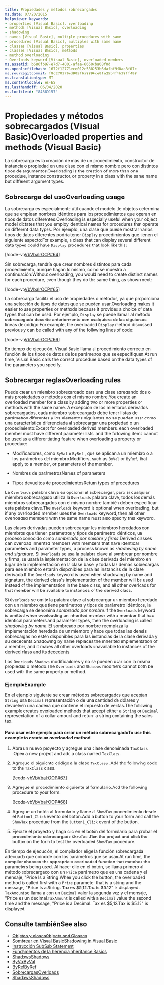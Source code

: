 ```yaml
---
title: Propiedades y métodos sobrecargados
ms.date: 07/20/2015
helpviewer_keywords:
- properties [Visual Basic], overloading
- methods [Visual Basic], overloading
- shadowing
- names [Visual Basic], multiple procedures with same
- procedures [Visual Basic], multiples with same name
- classes [Visual Basic], properties
- classes [Visual Basic], methods
- method overloading
- Overloads keyword [Visual Basic], overloaded members
ms.assetid: b686fb97-e7d7-4001-afaa-6650cba08f0d
ms.openlocfilehash: 1672f12773ece012c580253b6dafbf9d0ac8f07c
ms.sourcegitcommit: f8c270376ed905f6a8896ce0fe25b4f4b38ff498
ms.translationtype: MT
ms.contentlocale: es-ES
ms.lasthandoff: 06/04/2020
ms.locfileid: "84389157"
---
```

# <a name="overloaded-properties-and-methods-visual-basic"></a><span data-ttu-id="3a499-102">Propiedades y métodos sobrecargados (Visual Basic)</span><span class="sxs-lookup"><span data-stu-id="3a499-102">Overloaded properties and methods (Visual Basic)</span></span>

<span data-ttu-id="3a499-103">La sobrecarga es la creación de más de un procedimiento, constructor de instancia o propiedad en una clase con el mismo nombre pero con distintos tipos de argumentos.</span><span class="sxs-lookup"><span data-stu-id="3a499-103">Overloading is the creation of more than one procedure, instance constructor, or property in a class with the same name but different argument types.</span></span>

## <a name="overloading-usage"></a><span data-ttu-id="3a499-104">Sobrecarga del uso</span><span class="sxs-lookup"><span data-stu-id="3a499-104">Overloading usage</span></span>

<span data-ttu-id="3a499-105">La sobrecarga es especialmente útil cuando el modelo de objetos determina que se emplean nombres idénticos para los procedimientos que operan en tipos de datos diferentes.</span><span class="sxs-lookup"><span data-stu-id="3a499-105">Overloading is especially useful when your object model dictates that you employ identical names for procedures that operate on different data types.</span></span> <span data-ttu-id="3a499-106">Por ejemplo, una clase que puede mostrar varios tipos de datos diferentes podría tener `Display` procedimientos que tienen el siguiente aspecto:</span><span class="sxs-lookup"><span data-stu-id="3a499-106">For example, a class that can display several different data types could have `Display` procedures that look like this:</span></span>

[!code-vb[VbVbalrOOP#64](~/samples/snippets/visualbasic/VS_Snippets_VBCSharp/VbVbalrOOP/VB/OOP.vb#64)]

<span data-ttu-id="3a499-107">Sin sobrecarga, tendría que crear nombres distintos para cada procedimiento, aunque hagan lo mismo, como se muestra a continuación:</span><span class="sxs-lookup"><span data-stu-id="3a499-107">Without overloading, you would need to create distinct names for each procedure, even though they do the same thing, as shown next:</span></span>

[!code-vb[VbVbalrOOP#65](~/samples/snippets/visualbasic/VS_Snippets_VBCSharp/VbVbalrOOP/VB/OOP.vb#65)]

<span data-ttu-id="3a499-108">La sobrecarga facilita el uso de propiedades o métodos, ya que proporciona una selección de tipos de datos que se pueden usar.</span><span class="sxs-lookup"><span data-stu-id="3a499-108">Overloading makes it easier to use properties or methods because it provides a choice of data types that can be used.</span></span> <span data-ttu-id="3a499-109">Por ejemplo, `Display` se puede llamar al método sobrecargado descrito anteriormente con cualquiera de las siguientes líneas de código:</span><span class="sxs-lookup"><span data-stu-id="3a499-109">For example, the overloaded `Display` method discussed previously can be called with any of the following lines of code:</span></span>

[!code-vb[VbVbalrOOP#66](~/samples/snippets/visualbasic/VS_Snippets_VBCSharp/VbVbalrOOP/VB/OOP.vb#66)]

<span data-ttu-id="3a499-110">En tiempo de ejecución, Visual Basic llama al procedimiento correcto en función de los tipos de datos de los parámetros que se especifiquen.</span><span class="sxs-lookup"><span data-stu-id="3a499-110">At run time, Visual Basic calls the correct procedure based on the data types of the parameters you specify.</span></span>

## <a name="overloading-rules"></a><span data-ttu-id="3a499-111">Sobrecargar reglas</span><span class="sxs-lookup"><span data-stu-id="3a499-111">Overloading rules</span></span>

 <span data-ttu-id="3a499-112">Puede crear un miembro sobrecargado para una clase agregando dos o más propiedades o métodos con el mismo nombre.</span><span class="sxs-lookup"><span data-stu-id="3a499-112">You create an overloaded member for a class by adding two or more properties or methods with the same name.</span></span> <span data-ttu-id="3a499-113">A excepción de los miembros derivados sobrecargados, cada miembro sobrecargado debe tener listas de parámetros diferentes y los elementos siguientes no se pueden usar como una característica diferenciada al sobrecargar una propiedad o un procedimiento:</span><span class="sxs-lookup"><span data-stu-id="3a499-113">Except for overloaded derived members, each overloaded member must have different parameter lists, and the following items cannot be used as a differentiating feature when overloading a property or procedure:</span></span>

- <span data-ttu-id="3a499-114">Modificadores, como `ByVal` o `ByRef` , que se aplican a un miembro o a los parámetros del miembro.</span><span class="sxs-lookup"><span data-stu-id="3a499-114">Modifiers, such as `ByVal` or `ByRef`, that apply to a member, or parameters of the member.</span></span>

- <span data-ttu-id="3a499-115">Nombres de parámetros</span><span class="sxs-lookup"><span data-stu-id="3a499-115">Names of parameters</span></span>

- <span data-ttu-id="3a499-116">Tipos devueltos de procedimientos</span><span class="sxs-lookup"><span data-stu-id="3a499-116">Return types of procedures</span></span>

<span data-ttu-id="3a499-117">La `Overloads` palabra clave es opcional al sobrecargar, pero si cualquier miembro sobrecargado utiliza la `Overloads` palabra clave, todos los demás miembros sobrecargados con el mismo nombre también deben especificar esta palabra clave.</span><span class="sxs-lookup"><span data-stu-id="3a499-117">The `Overloads` keyword is optional when overloading, but if any overloaded member uses the `Overloads` keyword, then all other overloaded members with the same name must also specify this keyword.</span></span>

<span data-ttu-id="3a499-118">Las clases derivadas pueden sobrecargar los miembros heredados con miembros que tienen parámetros y tipos de parámetro idénticos, un proceso conocido como *sombreado por nombre y firma*.</span><span class="sxs-lookup"><span data-stu-id="3a499-118">Derived classes can overload inherited members with members that have identical parameters and parameter types, a process known as *shadowing by name and signature*.</span></span> <span data-ttu-id="3a499-119">Si `Overloads` se usa la palabra clave al sombrear por nombre y firma, se usará la implementación de la clase derivada del miembro en lugar de la implementación en la clase base, y todas las demás sobrecargas para ese miembro estarán disponibles para las instancias de la clase derivada.</span><span class="sxs-lookup"><span data-stu-id="3a499-119">If the `Overloads` keyword is used when shadowing by name and signature, the derived class's implementation of the member will be used instead of the implementation in the base class, and all other overloads for that member will be available to instances of the derived class.</span></span>

<span data-ttu-id="3a499-120">Si `Overloads` se omite la palabra clave al sobrecargar un miembro heredado con un miembro que tiene parámetros y tipos de parámetro idénticos, la sobrecarga se denomina *sombreado por nombre*.</span><span class="sxs-lookup"><span data-stu-id="3a499-120">If the `Overloads` keyword is omitted when overloading an inherited member with a member that has identical parameters and parameter types, then the overloading is called *shadowing by name*.</span></span> <span data-ttu-id="3a499-121">El sombreado por nombre reemplaza la implementación heredada de un miembro y hace que todas las demás sobrecargas no estén disponibles para las instancias de la clase derivada y su decedents.</span><span class="sxs-lookup"><span data-stu-id="3a499-121">Shadowing by name replaces the inherited implementation of a member, and it makes all other overloads unavailable to instances of the derived class and its decedents.</span></span>

<span data-ttu-id="3a499-122">Los `Overloads` `Shadows` modificadores y no se pueden usar con la misma propiedad o método.</span><span class="sxs-lookup"><span data-stu-id="3a499-122">The `Overloads` and `Shadows` modifiers cannot both be used with the same property or method.</span></span>

### <a name="example"></a><span data-ttu-id="3a499-123">Ejemplo</span><span class="sxs-lookup"><span data-stu-id="3a499-123">Example</span></span>

<span data-ttu-id="3a499-124">En el ejemplo siguiente se crean métodos sobrecargados que aceptan `String` una `Decimal` representación o de una cantidad de dólares y devuelven una cadena que contiene el impuesto de ventas.</span><span class="sxs-lookup"><span data-stu-id="3a499-124">The following example creates overloaded methods that accept either a `String` or `Decimal` representation of a dollar amount and return a string containing the sales tax.</span></span>

#### <a name="to-use-this-example-to-create-an-overloaded-method"></a><span data-ttu-id="3a499-125">Para usar este ejemplo para crear un método sobrecargado</span><span class="sxs-lookup"><span data-stu-id="3a499-125">To use this example to create an overloaded method</span></span>

1. <span data-ttu-id="3a499-126">Abra un nuevo proyecto y agregue una clase denominada `TaxClass` .</span><span class="sxs-lookup"><span data-stu-id="3a499-126">Open a new project and add a class named `TaxClass`.</span></span>

2. <span data-ttu-id="3a499-127">Agregue el siguiente código a la clase `TaxClass` .</span><span class="sxs-lookup"><span data-stu-id="3a499-127">Add the following code to the `TaxClass` class.</span></span>

    [!code-vb[VbVbalrOOP#67](~/samples/snippets/visualbasic/VS_Snippets_VBCSharp/VbVbalrOOP/VB/OOP.vb#67)]

3. <span data-ttu-id="3a499-128">Agregue el procedimiento siguiente al formulario.</span><span class="sxs-lookup"><span data-stu-id="3a499-128">Add the following procedure to your form.</span></span>

    [!code-vb[VbVbalrOOP#68](~/samples/snippets/visualbasic/VS_Snippets_VBCSharp/VbVbalrOOP/VB/OOP.vb#68)]

4. <span data-ttu-id="3a499-129">Agregue un botón al formulario y llame al `ShowTax` procedimiento desde el `Button1_Click` evento del botón.</span><span class="sxs-lookup"><span data-stu-id="3a499-129">Add a button to your form and call the `ShowTax` procedure from the `Button1_Click` event of the button.</span></span>

5. <span data-ttu-id="3a499-130">Ejecute el proyecto y haga clic en el botón del formulario para probar el procedimiento sobrecargado `ShowTax` .</span><span class="sxs-lookup"><span data-stu-id="3a499-130">Run the project and click the button on the form to test the overloaded `ShowTax` procedure.</span></span>

<span data-ttu-id="3a499-131">En tiempo de ejecución, el compilador elige la función sobrecargada adecuada que coincide con los parámetros que se usan.</span><span class="sxs-lookup"><span data-stu-id="3a499-131">At run time, the compiler chooses the appropriate overloaded function that matches the parameters being used.</span></span> <span data-ttu-id="3a499-132">Al hacer clic en el botón, se llama primero al método sobrecargado con un `Price` parámetro que es una cadena y el mensaje, "Price Is a String.</span><span class="sxs-lookup"><span data-stu-id="3a499-132">When you click the button, the overloaded method is called first with a `Price` parameter that is a string and the message, "Price is a String.</span></span> <span data-ttu-id="3a499-133">Tax es $5,12.</span><span class="sxs-lookup"><span data-stu-id="3a499-133">Tax is $5.12" is displayed.</span></span> <span data-ttu-id="3a499-134">`TaxAmount`se llama a con un `Decimal` valor la segunda vez y el mensaje, "Price es un decimal.</span><span class="sxs-lookup"><span data-stu-id="3a499-134">`TaxAmount` is called with a `Decimal` value the second time and the message, "Price is a Decimal.</span></span> <span data-ttu-id="3a499-135">Tax es $5,12.</span><span class="sxs-lookup"><span data-stu-id="3a499-135">Tax is $5.12" is displayed.</span></span>

## <a name="see-also"></a><span data-ttu-id="3a499-136">Consulte también</span><span class="sxs-lookup"><span data-stu-id="3a499-136">See also</span></span>

- [<span data-ttu-id="3a499-137">Objetos y clases</span><span class="sxs-lookup"><span data-stu-id="3a499-137">Objects and Classes</span></span>](index.md)
- [<span data-ttu-id="3a499-138">Sombrear en Visual Basic</span><span class="sxs-lookup"><span data-stu-id="3a499-138">Shadowing in Visual Basic</span></span>](../declared-elements/shadowing.md)
- [<span data-ttu-id="3a499-139">Instrucción Sub</span><span class="sxs-lookup"><span data-stu-id="3a499-139">Sub Statement</span></span>](../../../language-reference/statements/sub-statement.md)
- [<span data-ttu-id="3a499-140">Fundamentos de la herencia</span><span class="sxs-lookup"><span data-stu-id="3a499-140">Inheritance Basics</span></span>](inheritance-basics.md)
- [<span data-ttu-id="3a499-141">Shadows</span><span class="sxs-lookup"><span data-stu-id="3a499-141">Shadows</span></span>](../../../language-reference/modifiers/shadows.md)
- [<span data-ttu-id="3a499-142">ByVal</span><span class="sxs-lookup"><span data-stu-id="3a499-142">ByVal</span></span>](../../../language-reference/modifiers/byval.md)
- [<span data-ttu-id="3a499-143">ByRef</span><span class="sxs-lookup"><span data-stu-id="3a499-143">ByRef</span></span>](../../../language-reference/modifiers/byref.md)
- [<span data-ttu-id="3a499-144">Sobrecargas</span><span class="sxs-lookup"><span data-stu-id="3a499-144">Overloads</span></span>](../../../language-reference/modifiers/overloads.md)
- [<span data-ttu-id="3a499-145">Shadows</span><span class="sxs-lookup"><span data-stu-id="3a499-145">Shadows</span></span>](../../../language-reference/modifiers/shadows.md)
